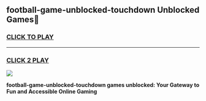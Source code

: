 
## football-game-unblocked-touchdown Unblocked Games👋
<h3>
<a href="https://news.freeplayer.one?title=football-game-unblocked-touchdown&ref=16F">CLICK TO PLAY</a></h3>
<hr>

<h3>
<a href="https://news.freeplayer.one?title=football-game-unblocked-touchdown&ref=16F">CLICK 2 PLAY</a>
  
</h3>

<a href="https://news.freeplayer.one?title=football-game-unblocked-touchdown&ref=16F/"><img src="https://clearcache.store/games.png"></a>


**football-game-unblocked-touchdown games unblocked: Your Gateway to Fun and Accessible Online Gaming**
